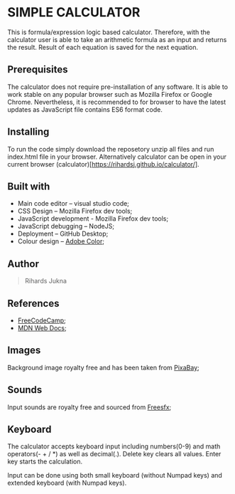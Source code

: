 # SIMPLE CALCULATOR
This is formula/expression logic based calculator. Therefore, with the calculator user is able to take an arithmetic formula as an input and returns the result.  Result of each equation is saved for the next equation.

## Prerequisites
The calculator does not require pre-installation of any software. It is able to work stable on any popular browser such as Mozilla Firefox or Google Chrome. Nevertheless, it is recommended to for browser to have the latest updates as JavaScript file contains ES6 format code.

## Installing
To run the code simply download the reposetory unzip all files and run index.html file in your browser.
Alternatively calculator can be open in your current browser (calculator)[https://rihardsj.github.io/calculator/].

## Built with
   * Main code editor – visual studio code;
   * CSS Design – Mozilla Firefox dev tools;
   * JavaScript development - Mozilla Firefox dev tools;
   * JavaScript debugging – NodeJS;
   * Deployment – GitHub Desktop;
   * Colour design – [Adobe Color](https://color.adobe.com);
## Author
  > Rihards Jukna
 
## References
 * [FreeCodeCamp](https://www.freecodecamp.org/learn/front-end-libraries/front-end-libraries-projects/build-a-javascript-calculator);
 * [MDN Web Docs](https://developer.mozilla.org/en-US/);

## Images
  Background image royalty free and has been taken from [PixaBay](https://pixabay.com/);

## Sounds
  Input sounds are royalty free and sourced from [Freesfx](https://freesfx.co.uk/Default.aspx);

## Keyboard
  The calculator accepts keyboard input including numbers(0-9) and math operators(- + / *) as well as decimal(.).
  Delete key clears all values.
  Enter key starts the calculation.

  Input can be done using both small keyboard (without Numpad keys) and extended keyboard (with Numpad keys).
